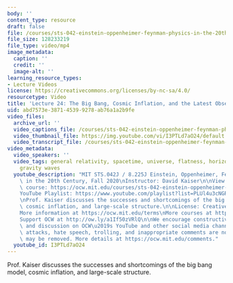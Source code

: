 ```yaml
---
body: ''
content_type: resource
draft: false
file: /courses/sts-042-einstein-oppenheimer-feynman-physics-in-the-20th-century-fall-2020/ocw_8225_sts042_lecture24_2020dec07_360p_16_9.mp4
file_size: 128233219
file_type: video/mp4
image_metadata:
  caption: ''
  credit: ''
  image-alt: ''
learning_resource_types:
- Lecture Videos
license: https://creativecommons.org/licenses/by-nc-sa/4.0/
resourcetype: Video
title: 'Lecture 24: The Big Bang, Cosmic Inflation, and the Latest Observations'
uid: abd7573e-3871-4539-9278-ab76a1a2b9fe
video_files:
  archive_url: ''
  video_captions_file: /courses/sts-042-einstein-oppenheimer-feynman-physics-in-the-20th-century-fall-2020/1-Ys8JDYcPnt7QrvF1bInb3MF2rtiPc5p_transcript.webvtt
  video_thumbnail_file: https://img.youtube.com/vi/I3PTLd7aO24/default.jpg
  video_transcript_file: /courses/sts-042-einstein-oppenheimer-feynman-physics-in-the-20th-century-fall-2020/1-Ys8JDYcPnt7QrvF1bInb3MF2rtiPc5p_transcript.pdf
video_metadata:
  video_speakers: ''
  video_tags: general relativity, spacetime, universe, flatness, horizon, primordial,
    gravity waves
  youtube_description: "MIT STS.042J / 8.225J Einstein, Oppenheimer, Feynman: Physics\
    \ in the 20th Century, Fall 2020\nInstructor: David Kaiser\n\nView the complete\
    \ course: https://ocw.mit.edu/courses/sts-042-einstein-oppenheimer-feynman-physics-in-the-20th-century-fall-2020\n\
    YouTube Playlist: https://www.youtube.com/playlist?list=PLUl4u3cNGP63bAfjGas3TuA4ZCPUtN6Xf\n\
    \nProf. Kaiser discusses the successes and shortcomings of the big bang model,\
    \ cosmic inflation, and large-scale structure.\n\nLicense: Creative Commons BY-NC-SA\n\
    More information at https://ocw.mit.edu/terms\nMore courses at https://ocw.mit.edu\n\
    Support OCW at http://ow.ly/a1If50zVRlQ\n\nWe encourage constructive comments\
    \ and discussion on OCW\u2019s YouTube and other social media channels. Personal\
    \ attacks, hate speech, trolling, and inappropriate comments are not allowed and\
    \ may be removed. More details at https://ocw.mit.edu/comments."
  youtube_id: I3PTLd7aO24
---
```

Prof. Kaiser discusses the successes and shortcomings of the big bang model, cosmic inflation, and large-scale structure.